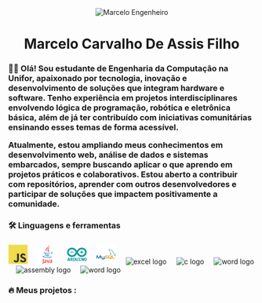 <div align="center">
  <img <img width="1536" height="1024" alt="Marcelo Engenheiro" src="https://github.com/user-attachments/assets/1cfce869-86b2-4877-b7b1-3e8d026d1141"
  />
</div>

###


###

<h1 align="center">Marcelo Carvalho De Assis Filho</h1>

###

<h3 align="left">👩‍💻 Olá! Sou estudante de Engenharia da Computação na Unifor, apaixonado por tecnologia, inovação e desenvolvimento de soluções que integram hardware e software. Tenho experiência em projetos interdisciplinares envolvendo lógica de programação, robótica e eletrônica básica, além de já ter contribuído com iniciativas comunitárias ensinando esses temas de forma acessível.

Atualmente, estou ampliando meus conhecimentos em desenvolvimento web, análise de dados e sistemas embarcados, sempre buscando aplicar o que aprendo em projetos práticos e colaborativos. Estou aberto a contribuir com repositórios, aprender com outros desenvolvedores e participar de soluções que impactem positivamente a comunidade.</h3>



<h3 align="left">🛠 Linguagens e ferramentas</h3>

###

<div align="left">
  <img src="https://raw.githubusercontent.com/devicons/devicon/54cfe13ac10eaa1ef817a343ab0a9437eb3c2e08/icons/javascript/javascript-original.svg" width="40" alt="javascript logo" />
  <img width="12" />
  <img src="https://raw.githubusercontent.com/devicons/devicon/54cfe13ac10eaa1ef817a343ab0a9437eb3c2e08/icons/java/java-original-wordmark.svg" width="40" alt="java logo"  />
  <img width="12" />
  <img src="https://raw.githubusercontent.com/devicons/devicon/54cfe13ac10eaa1ef817a343ab0a9437eb3c2e08/icons/arduino/arduino-original-wordmark.svg" width="40" alt="arduino logo"  />
  <img width="12" />
  <img src="https://raw.githubusercontent.com/devicons/devicon/54cfe13ac10eaa1ef817a343ab0a9437eb3c2e08/icons/mysql/mysql-original-wordmark.svg" width="40" alt="mysql logo" />
  <img width="12" />
  <img src="https://github.com/sempostma/office365-icons/blob/master/png/1024/excel.png?raw=true" width="40" alt="excel logo" />
  <img width="12" />
  <img src= "https://raw.githubusercontent.com/simple-icons/simple-icons/fef4deacf91add8bb3b353cd81097b50eb6cc4d0/icons/c.svg" width="40" alt="c logo" />
  <img width="12" />
  <img src= "https://github.com/sempostma/office365-icons/blob/master/png/1024/word.png?raw=true" width="40" alt="word logo" />
  <img width="12" />
  <img src= "https://github.com/losuler/com.cisco.PacketTracer/blob/master/com.cisco.PacketTracer.png?raw=true" width="40" alt="assembly logo"  />
  <img width="12" />
  <img src="https://www.nasm.us/images/nasm.png" width="40" alt="word logo"  />
</div>

###

<h3 align="left">🔥   Meus projetos :</h3>

###


